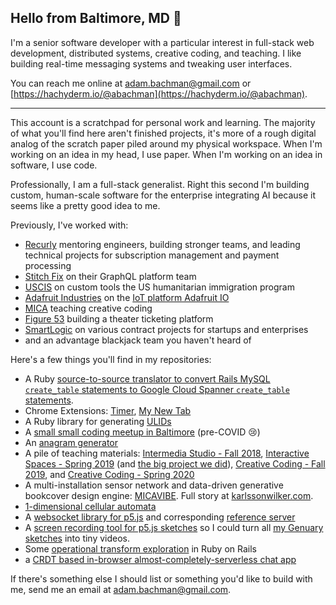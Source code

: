 ## Hello from Baltimore, MD 👋

I'm a senior software developer with a particular interest in full-stack web development, distributed systems, creative coding, and teaching. I like building real-time messaging systems and tweaking user interfaces.

You can reach me online at adam.bachman@gmail.com or [https://hachyderm.io/@abachman](https://hachyderm.io/@abachman).

---

This account is a scratchpad for personal work and learning. The majority of what you'll find here aren't finished projects, it's more of a rough digital analog of the scratch paper piled around my physical workspace. When I'm working on an idea in my head, I use paper. When I'm working on an idea in software, I use code.

Professionally, I am a full-stack generalist. Right this second I'm building custom, human-scale software for the enterprise integrating AI because it seems like a pretty good idea to me.

Previously, I've worked with: 

- [Recurly](https://recurly.com) mentoring engineers, building stronger teams, and leading technical projects for subscription management and payment processing
- [Stitch Fix](https://stitchfix.com) on their GraphQL platform team
- [USCIS](https://www.uscis.gov/) on custom tools the US humanitarian immigration program
- [Adafruit Industries](https://github.com/adafruit) on the [IoT platform Adafruit IO](https://io.adafruit.com)
- [MICA](https://mica.edu) teaching creative coding
- [Figure 53](https://github.com/figure53) building a theater ticketing platform
- [SmartLogic](https://github.com/smartlogic) on various contract projects for startups and enterprises
- and an advantage blackjack team you haven't heard of

Here's a few things you'll find in my repositories: 

- A Ruby [source-to-source translator to convert Rails MySQL `create_table` statements to Google Cloud Spanner `create_table` statements](https://github.com/abachman/spanner-translator).
- Chrome Extensions: [Timer](https://github.com/abachman/chrome-timer), [My New Tab](https://github.com/abachman/my-new-tab)
- A Ruby library for generating [ULIDs](https://github.com/abachman/ulid-ruby)
- A [small small coding meetup in Baltimore](https://github.com/abachman/goodmorning.computer) (pre-COVID 😢)
- An [anagram generator](https://github.com/abachman/anagrammit-go)
- A pile of teaching materials: [Intermedia Studio - Fall 2018](https://github.com/abachman/intermedia-studio), [Interactive Spaces - Spring 2019](https://github.com/abachman/interactive-spaces) (and [the big project we did](https://github.com/micais2019/interactive-spaces)), [Creative Coding - Fall 2019](https://github.com/abachman/creative-coding-fall-2019), and [Creative Coding - Spring 2020](https://github.com/abachman/creative-coding-spring-2020)
- A multi-installation sensor network and data-driven generative bookcover design engine: [MICAVIBE](https://github.com/micais2019/interactive-spaces). Full story at [karlssonwilker.com](https://karlssonwilker.com/project/mica-1/).
- [1-dimensional cellular automata](https://github.com/abachman/wolfram-automata)
- A [websocket library for p5.js](https://github.com/abachman/p5.websocket) and corresponding [reference server](https://github.com/abachman/p5-websocket-server/)
- A [screen recording tool for p5.js sketches](https://github.com/abachman/p5.webm-capture) so I could turn all [my Genuary sketches](https://github.com/abachman/genuary) into tiny videos.
- Some [operational transform exploration](https://github.com/abachman/document-editor) in Ruby on Rails 
- a [CRDT based in-browser almost-completely-serverless chat app](https://github.com/abachman/hyperlog-browser)

If there's something else I should list or something you'd like to build with me, send me an email at [adam.bachman@gmail.com](mailto:adam.bachman@gmail.com).

<!-- indieauth footer -->
<link rel="me" href="https://blit.adambachman.org" />
